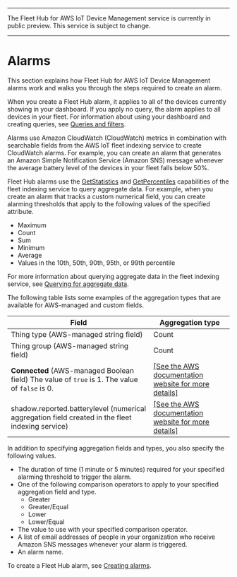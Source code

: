 --------

 The Fleet Hub for AWS IoT Device Management service is currently in public preview\. This service is subject to change\.

--------

# Alarms<a name="aws-iot-monitor-user-alarms"></a>

This section explains how Fleet Hub for AWS IoT Device Management alarms work and walks you through the steps required to create an alarm\.

When you create a Fleet Hub alarm, it applies to all of the devices currently showing in your dashboard\. If you apply no query, the alarm applies to all devices in your fleet\. For information about using your dashboard and creating queries, see [Queries and filters](aws-iot-monitor-user-queries.md)\.

Alarms use Amazon CloudWatch \(CloudWatch\) metrics in combination with searchable fields from the AWS IoT fleet indexing service to create CloudWatch alarms\. For example, you can create an alarm that generates an Amazon Simple Notification Service \(Amazon SNS\) message whenever the average battery level of the devices in your fleet falls below 50%\. 

Fleet Hub alarms use the [GetStatistics](https://docs.aws.amazon.com/iot/latest/developerguide/index-aggregate.html#get-statistics) and [GetPercentiles](https://docs.aws.amazon.com/iot/latest/developerguide/index-aggregate.html#get-percentiles) capabilities of the fleet indexing service to query aggregate data\. For example, when you create an alarm that tracks a custom numerical field, you can create alarming thresholds that apply to the following values of the specified attribute\.
+ Maximum
+ Count
+ Sum
+ Minimum
+ Average
+ Values in the 10th, 50th, 90th, 95th, or 99th percentile

For more information about querying aggregate data in the fleet indexing service, see [Querying for aggregate data](https://docs.aws.amazon.com/iot/latest/developerguide/index-aggregate.html)\.

The following table lists some examples of the aggregation types that are available for AWS\-managed and custom fields\.


| Field | Aggregation type | 
| --- | --- | 
| Thing type \(AWS\-managed string field\) | Count | 
| Thing group \(AWS\-managed string field\) | Count | 
| **Connected** \(AWS\-managed Boolean field\) The value of `true` is 1\. The value of `false` is 0\.  |  [\[See the AWS documentation website for more details\]](http://docs.aws.amazon.com/iot/latest/fleethubuserguide/aws-iot-monitor-user-alarms.html)  | 
| shadow\.reported\.batterylevel \(numerical aggregation field created in the fleet indexing service\) |  [\[See the AWS documentation website for more details\]](http://docs.aws.amazon.com/iot/latest/fleethubuserguide/aws-iot-monitor-user-alarms.html)  | 

In addition to specifying aggregation fields and types, you also specify the following values\.
+ The duration of time \(1 minute or 5 minutes\) required for your specified alarming threshold to trigger the alarm\.
+ One of the following comparison operators to apply to your specified aggregation field and type\.
  + Greater
  + Greater/Equal
  + Lower
  + Lower/Equal
+ The value to use with your specified comparison operator\.
+ A list of email addresses of people in your organization who receive Amazon SNS messages whenever your alarm is triggered\.
+ An alarm name\.

To create a Fleet Hub alarm, see [Creating alarms](aws-iot-monitor-user-alarms-create.md)\.